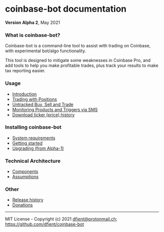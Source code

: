 # coinbase-bot documentation

__Version Alpha 2__, May 2021



### What is coinbase-bot?

Coinbase-bot is a command-line tool to assist with trading on Coinbase, with experimental bot/algo functionality.

This tool is designed to mitigate some weaknesses in Coinbase Pro, and add tools to help you make profitable trades, plus track your results to make tax reporting easier.


### Usage

* [Introduction](introduction.md)
* [Trading with Positions](positions.md)
* [Untracked Buy, Sell and Trade](buyselltrade.md)
* [Monitoring Products and Triggers via SMS](monitor.md)
* [Download ticker (price) history](pricesync.md)


### Installing coinbase-bot

* [System requirements](systemrequirements.md)
* [Getting started](gettingstarted.md)
* [Upgrading (from Alpha-1)](upgrades.md)


### Technical Architecture

* [Components](components.md)
* [Assumptions](assumptions.md)


### Other

* [Release history](releases.md)
* [Donations](donations.md)



---
MIT License - Copyright (c) 2021 dfient@protonmail.ch; https://github.com/dfient/coinbase-bot
